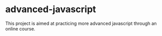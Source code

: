 # advanced-javascript

This project is aimed at practicing more advanced javascript through an online course.
